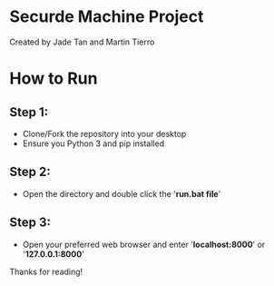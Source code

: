 # Securde Machine Project

Created by Jade Tan and Martin Tierro

# How to Run
Step 1:
- 
- Clone/Fork the repository into your desktop
- Ensure you Python 3 and pip installed

Step 2:
- 
- Open the directory and double click the '**run.bat file**'

Step 3:
- 
- Open your preferred web browser and enter '**localhost:8000**' or '**127.0.0.1:8000**'


Thanks for reading! 
